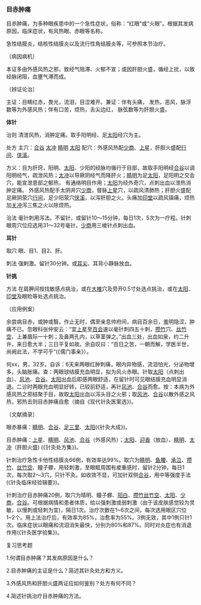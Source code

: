 ### 目赤肿痛

目赤肿痛，为多种眼疾患中的一个急性症状，俗称：“红眼”或“火眼”。根据其发病原因，临床症状，有风热眼、赤眼等名称。

急性结膜炎，结核性结膜炎以及流行性角结膜炎等，可参照本节治疗。

〔病因病机〕

本证多由外感风热之邪，致经气阻滞、火郁不宣；或因肝胆火盛，循经上扰，以致经脉闭阻，血壅气滞而成。

〔辨证论治〕	

主证：目睛红赤，畏光，流泪，目涩难开。兼证：伴有头痛， 发热，恶风，脉浮数等为外感风热；伴有口苦，烦热，舌尖边红， 脉弦数等为肝胆火盛。

**体针**	

治则  清泄风热，消肿定痛。取手阳明经、足[太阳](https://www.gmzyjc.com/read/zjs/zjs3.4-0.1.1.4.0.md)经穴为主。

处方  主穴：[合谷](https://www.gmzyjc.com/read/zjs/zjs3.1.1-3-0.1.2.3.4.md)   [太冲](https://www.gmzyjc.com/read/zjs/zjs3.1.9-12-0.0.4.3.3.md)   [睛明](https://www.gmzyjc.com/read/zjs/zjs3.1.7-8-0.0.1.3.1.md)   [太阳](https://www.gmzyjc.com/read/zjs/zjs3.4-0.1.1.4.0.md)   配穴：外感风热配[少商](https://www.gmzyjc.com/read/zjs/zjs3.1.1-3-0.1.1.3.10.1.md)、[上星](https://www.gmzyjc.com/read/zjs/zjs3.2.2-0.0.1.3.23.md)，肝胆火盛配[行间](https://www.gmzyjc.com/read/zjs/zjs3.1.9-12-0.0.4.3.2.md)、[侠溪](https://www.gmzyjc.com/read/zjs/zjs3.1.9-12-0.0.3.3.43.md)。

方义：目为肝窍，阳明、[太阳](https://www.gmzyjc.com/read/zjs/zjs3.4-0.1.1.4.0.md)、少阳的经脉均循行于目部，故取手阳明经[合谷](https://www.gmzyjc.com/read/zjs/zjs3.1.1-3-0.1.2.3.4.md)以调阳明经气，疏泄风热；[太冲](https://www.gmzyjc.com/read/zjs/zjs3.1.9-12-0.0.4.3.3.md)以导厥阴经气而降肝火；[睛明](https://www.gmzyjc.com/read/zjs/zjs3.1.7-8-0.0.1.3.1.md)为足[太阳](https://www.gmzyjc.com/read/zjs/zjs3.4-0.1.1.4.0.md)，足阳明之交会穴，能宣泄患部之郁热， 有通络明目作用；[太阳](https://www.gmzyjc.com/read/zjs/zjs3.4-0.1.1.4.0.md)为经外奇穴，点刺出血以泄热消肿定痛。 外感风热配手太阴井穴[少商](https://www.gmzyjc.com/read/zjs/zjs3.1.1-3-0.1.1.3.10.1.md)，督脉[上星](https://www.gmzyjc.com/read/zjs/zjs3.2.2-0.0.1.3.23.md)穴，以疏风清肺热；肝胆火盛配足厥阴荥穴[行间](https://www.gmzyjc.com/read/zjs/zjs3.1.9-12-0.0.4.3.2.md)，足少阳荥穴[侠溪](https://www.gmzyjc.com/read/zjs/zjs3.1.9-12-0.0.3.3.43.md)，以泻肝胆之火。头痛加[印堂](https://www.gmzyjc.com/read/zjs/zjs3.4-0.1.1.2.0.md)以疏风镇痛，烦热加[关冲](https://www.gmzyjc.com/read/zjs/zjs3.1.9-12-0.0.2.3.1.md)泻三焦之火以除烦热。

治法  毫针刺用泻法。不留针，或留针10〜15分钟，每日1次，5次为一疗程。针刺眼周穴位应选用31〜32号毫针。[少商](https://www.gmzyjc.com/read/zjs/zjs3.1.1-3-0.1.1.3.10.1.md)用三棱针点刺出血。

**耳针**

取穴     眼、目1、目2、肝。

刺法     强剌激。留针30分钟。或[耳尖](https://www.gmzyjc.com/read/zjs/zjs3.4-0.1.1.14.0.md)、耳背小静脉放血。

**针挑**

方法  在肩胛间按找敏感点挑治，或在[大椎](https://www.gmzyjc.com/read/zjs/zjs3.2.2-0.0.1.3.14.md)穴及旁开0.5寸处选点挑治，或在[太阳](https://www.gmzyjc.com/read/zjs/zjs3.4-0.1.1.4.0.md)、[印堂](https://www.gmzyjc.com/read/zjs/zjs3.4-0.1.1.2.0.md)及眼睑等处选点挑治。

〔应用例案〕

余尝病目赤，或肿或翳，作止无时，偶至亲息帅府间，病目百余日，羞明隐涩，肿痛不已。忽眼科张仲安云：“宜[上星](https://www.gmzyjc.com/read/zjs/zjs3.2.2-0.0.1.3.23.md)至[百会](https://www.gmzyjc.com/read/zjs/zjs3.2.2-0.0.1.3.20.md)速以毫针刺四五十刺，[攒竹](https://www.gmzyjc.com/read/zjs/zjs3.1.7-8-0.0.1.3.2.md)穴、[丝竹空](https://www.gmzyjc.com/read/zjs/zjs3.1.9-12-0.0.2.3.23.md)、上兼眉际一十刺；及鼻两孔内，以草茎弹之。”出血三处，出血如泉，约二升许，来日愈大半；三日平复如故。余自叹曰：“百日之苦，一朝而解，学医半世，尚阙此法，不学可乎”(《儒门事亲》）。

何xx，男，32岁。自诉：6天来两眼红肿刺痛，眼内异物感，流泪怕光，分泌物增多，头脑胀痛。查：两眼球结膜充血明显，拟为风火赤眼。针取[太阳](https://www.gmzyjc.com/read/zjs/zjs3.4-0.1.1.4.0.md)（点刺出血）、[风池](https://www.gmzyjc.com/read/zjs/zjs3.1.9-12-0.0.3.3.20.md)、[合谷](https://www.gmzyjc.com/read/zjs/zjs3.1.1-3-0.1.2.3.4.md)。[太阳](https://www.gmzyjc.com/read/zjs/zjs3.4-0.1.1.4.0.md)出血后即感两眼舒适，在留针时可见眼结膜充血明显消退。二诊时两眼充血明显好转，已较前舒适，再针[风池](https://www.gmzyjc.com/read/zjs/zjs3.1.9-12-0.0.3.3.20.md)、[合谷](https://www.gmzyjc.com/read/zjs/zjs3.1.1-3-0.1.2.3.4.md)而愈。按：本病为外感风热之邪结聚于目，故取[太阳](https://www.gmzyjc.com/read/zjs/zjs3.4-0.1.1.4.0.md)出血以泻头目之火邪；取[风池](https://www.gmzyjc.com/read/zjs/zjs3.1.9-12-0.0.3.3.20.md)、[合谷](https://www.gmzyjc.com/read/zjs/zjs3.1.1-3-0.1.2.3.4.md)以散外感之风热，邪热去则目赤肿痛自愈（摘自《现代针灸医案选》)。

〔文献摘录〕

眼赤暴痛：[睛明](https://www.gmzyjc.com/read/zjs/zjs3.1.7-8-0.0.1.3.1.md)、[合谷](https://www.gmzyjc.com/read/zjs/zjs3.1.1-3-0.1.2.3.4.md)、[足三里](https://www.gmzyjc.com/read/zjs/zjs3.1.1-3-0.1.3.3.36.md)、[太阳](https://www.gmzyjc.com/read/zjs/zjs3.4-0.1.1.4.0.md)(《针灸大成》)。

目赤肿痛：[上星](https://www.gmzyjc.com/read/zjs/zjs3.2.2-0.0.1.3.23.md)、[睛明](https://www.gmzyjc.com/read/zjs/zjs3.1.7-8-0.0.1.3.1.md)、[风池](https://www.gmzyjc.com/read/zjs/zjs3.1.9-12-0.0.3.3.20.md)、[合谷](https://www.gmzyjc.com/read/zjs/zjs3.1.1-3-0.1.2.3.4.md)（外感风热）；[太阳](https://www.gmzyjc.com/read/zjs/zjs3.4-0.1.1.4.0.md)、[迎香](https://www.gmzyjc.com/read/zjs/zjs3.1.1-3-0.1.2.3.20.md)（放血）、[睛明](https://www.gmzyjc.com/read/zjs/zjs3.1.7-8-0.0.1.3.1.md)、[太冲](https://www.gmzyjc.com/read/zjs/zjs3.1.9-12-0.0.4.3.3.md)（肝胆火盛) (《针灸处方集》)。

针刺治疗急性卡他性结膜炎66例，有效率达99%。取穴为[睛明](https://www.gmzyjc.com/read/zjs/zjs3.1.7-8-0.0.1.3.1.md)、[鱼腰](https://www.gmzyjc.com/read/zjs/zjs3.4-0.1.1.3.0.md)、[承泣](https://www.gmzyjc.com/read/zjs/zjs3.1.1-3-0.1.3.3.1.md)、[攒竹](https://www.gmzyjc.com/read/zjs/zjs3.1.7-8-0.0.1.3.2.md)、[丝竹空](https://www.gmzyjc.com/read/zjs/zjs3.1.9-12-0.0.2.3.23.md)、瞳子髎，用轻刺激，至眼眶周围有痠重感时，留针2分钟，每日1次，每次取2〜3穴，只针不灸。如收效不显，可加针双侧[合谷](https://www.gmzyjc.com/read/zjs/zjs3.1.1-3-0.1.2.3.4.md)，用中等强度手法(《针灸临床经验辑要》)。

针刺治疗目赤肿痛20例，取穴为晴明、瞳子髎、[阳白](https://www.gmzyjc.com/read/zjs/zjs3.1.9-12-0.0.3.3.14.md)、[攒竹](https://www.gmzyjc.com/read/zjs/zjs3.1.7-8-0.0.1.3.2.md)[丝竹空](https://www.gmzyjc.com/read/zjs/zjs3.1.9-12-0.0.2.3.23.md)、[太阳](https://www.gmzyjc.com/read/zjs/zjs3.4-0.1.1.4.0.md)、[少商](https://www.gmzyjc.com/read/zjs/zjs3.1.1-3-0.1.1.3.10.1.md)，[合谷](https://www.gmzyjc.com/read/zjs/zjs3.1.1-3-0.1.2.3.4.md)。可根据病情和患者体质，给以强刺激或弱刺激（由于该皮肤感觉较为灵敏，以慢刺或轻刺为宜)，隔日1次。治疗次数在1~6次之间，每次选用眼区穴位1~2个。用上法治疗后，有效率为85%，治愈率为55%。3例无效，其中1例只针1次。临床症状以眼痛和流泪消失最快，分别为80%和87%。同时对炎症也有消退作用(《针灸医学验集》)。

复习思考题

1.何谓目赤肿痛？其发病原因是什么？

2.目赤肿痛的主证是什么？简述其针灸处方和方义。

3.外感风热和肝胆火盛两证应如何鉴别？处方有何不同？

4.简述针挑治疗目赤肿痛的方法。
